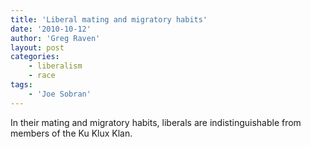 ```yaml
---
title: 'Liberal mating and migratory habits'
date: '2010-10-12'
author: 'Greg Raven'
layout: post
categories:
    - liberalism
    - race
tags:
    - 'Joe Sobran'
---
```


In their mating and migratory habits, liberals are indistinguishable from members of the Ku Klux Klan.